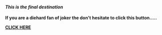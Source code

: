 <html>
  <title> I am excited </title>
  <h4> <b><i> This is the final destination</i></b></h4>
  <p><strong> If you are a diehard fan of joker the don't hesitate to  click this button.....</strong></p>
  
  <a href = "Editorial\index.html"> <b> CLICK HERE </b> </a>
  </html>
